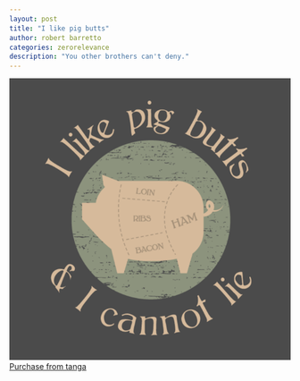 ```yaml
---
layout: post
title: "I like pig butts"
author: robert barretto
categories: zerorelevance
description: "You other brothers can't deny."
---
```

![I like pig butts](/img/posts/2013-11-11-pig-butts.png)
[Purchase from tanga](https://www.tanga.com/deals/81ac27831d6a/i-like-pig-butts-t-shirt)
